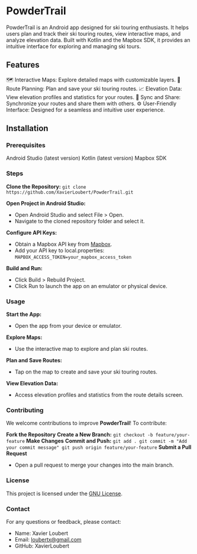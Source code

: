 # PowderTrail
PowderTrail is an Android app designed for ski touring enthusiasts. It helps users plan and track their ski touring routes, view interactive maps, and analyze elevation data. Built with Kotlin and the Mapbox SDK, it provides an intuitive interface for exploring and managing ski tours.

## Features
🗺️ Interactive Maps: Explore detailed maps with customizable layers.
📍 Route Planning: Plan and save your ski touring routes.
📈 Elevation Data: View elevation profiles and statistics for your routes.
🔄 Sync and Share: Synchronize your routes and share them with others.
⚙️ User-Friendly Interface: Designed for a seamless and intuitive user experience.

## Installation
### Prerequisites
Android Studio (latest version)
Kotlin (latest version)
Mapbox SDK

### Steps
**Clone the Repository:**
`git clone https://github.com/XavierLoubert/PowderTrail.git`

**Open Project in Android Studio:**
- Open Android Studio and select File > Open.
- Navigate to the cloned repository folder and select it.

**Configure API Keys:**
- Obtain a Mapbox API key from [Mapbox](https://www.mapbox.com/).
- Add your API key to local.properties:
`MAPBOX_ACCESS_TOKEN=your_mapbox_access_token`

**Build and Run:**
- Click Build > Rebuild Project.
- Click Run to launch the app on an emulator or physical device.

### Usage
**Start the App:**
- Open the app from your device or emulator.

**Explore Maps:**
- Use the interactive map to explore and plan ski routes.

**Plan and Save Routes:**
- Tap on the map to create and save your ski touring routes.

**View Elevation Data:**
- Access elevation profiles and statistics from the route details screen.

### Contributing
We welcome contributions to improve **PowderTrail**! To contribute:

**Fork the Repository**
**Create a New Branch:**
`git checkout -b feature/your-feature`
**Make Changes**
**Commit and Push:**
``git add .
git commit -m "Add your commit message"
git push origin feature/your-feature``
**Submit a Pull Request**
- Open a pull request to merge your changes into the main branch.

### License
This project is licensed under the [GNU License](https://www.gnu.org/licenses/gpl-3.0.html).

### Contact
For any questions or feedback, please contact:
- Name: Xavier Loubert
- Email: loubertx@gmail.com
- GitHub: XavierLoubert
